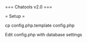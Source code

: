 === Chatools v2.0 ===

= Setup =

cp config.php.template config.php 

Edit config.php with database settings

